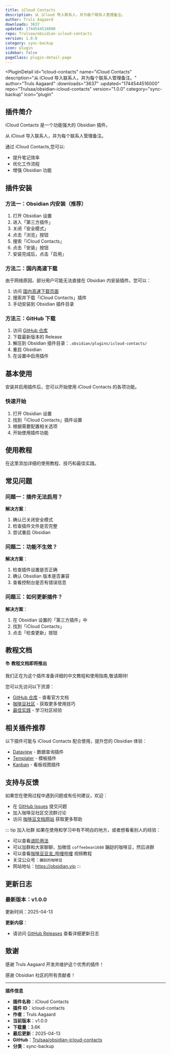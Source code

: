 ```yaml
---
title: iCloud Contacts
description: 从 iCloud 导入联系人，并为每个联系人管理备注。
author: Truls Aagaard
downloads: 3637
updated: 1744544516000
repo: Trulsaa/obsidian-icloud-contacts
version: 1.0.0
category: sync-backup
icon: plugin
sidebar: false
pageClass: plugin-detail-page
---
```


<PluginDetail
  id="icloud-contacts"
  name="iCloud Contacts"
  description="从 iCloud 导入联系人，并为每个联系人管理备注。"
  author="Truls Aagaard"
  :downloads="3637"
  :updated="1744544516000"
  repo="Trulsaa/obsidian-icloud-contacts"
  version="1.0.0"
  category="sync-backup"
  icon="plugin"
>

<!-- AUTO_GENERATED_START -->
## 插件简介

iCloud Contacts 是一个功能强大的 Obsidian 插件。

从 iCloud 导入联系人，并为每个联系人管理备注。

通过 iCloud Contacts,您可以:

- 提升笔记效率
- 优化工作流程
- 增强 Obsidian 功能

<!-- AUTO_GENERATED_END -->

<!-- AUTO_GENERATED_START -->
## 插件安装

### 方法一：Obsidian 内安装（推荐）

1. 打开 Obsidian 设置
2. 进入「第三方插件」
3. 关闭「安全模式」
4. 点击「浏览」按钮
5. 搜索「iCloud Contacts」
6. 点击「安装」按钮
7. 安装完成后，点击「启用」

### 方法二：国内高速下载

由于网络原因，部分用户可能无法直接在 Obsidian 内安装插件。您可以：

1. 访问 [国内高速下载页面](/zh/documentation/obsidian-plugins-download.html)
2. 搜索并下载「iCloud Contacts」插件
3. 手动安装到 Obsidian 插件目录

### 方法三：GitHub 下载

1. 访问 [GitHub 仓库](https://github.com/Trulsaa/obsidian-icloud-contacts)
2. 下载最新版本的 Release
3. 解压到 Obsidian 插件目录：`.obsidian/plugins/icloud-contacts/`
4. 重启 Obsidian
5. 在设置中启用插件

## 基本使用

安装并启用插件后，您可以开始使用 iCloud Contacts 的各项功能。

### 快速开始

1. 打开 Obsidian 设置
2. 找到「iCloud Contacts」插件设置
3. 根据需要配置相关选项
4. 开始使用插件功能

<!-- AUTO_GENERATED_END -->

<!-- CUSTOM_CONTENT_START:tutorial -->
## 使用教程

在这里添加详细的使用教程、技巧和最佳实践。

<!-- CUSTOM_CONTENT_END:tutorial -->

<!-- SHARED_CONTENT_START -->
## 常见问题

### 问题一：插件无法启用？

**解决方案**：
1. 确认已关闭安全模式
2. 检查插件文件是否完整
3. 尝试重启 Obsidian

### 问题二：功能不生效？

**解决方案**：
1. 检查插件设置是否正确
2. 确认 Obsidian 版本是否兼容
3. 查看控制台是否有错误信息

### 问题三：如何更新插件？

**解决方案**：
1. 在 Obsidian 设置的「第三方插件」中
2. 找到「iCloud Contacts」
3. 点击「检查更新」按钮

## 教程文档

📚 **教程文档即将推出**

我们正在为这个插件准备详细的中文教程和使用指南,敬请期待!

您可以先访问以下资源：
- [GitHub 仓库](https://github.com/Trulsaa/obsidian-icloud-contacts) - 查看官方文档
- [咖啡豆社区](/zh/bases/) - 获取更多使用技巧
- [最佳实践](/zh/best-practices/) - 学习社区经验

## 相关插件推荐

以下插件可能与 iCloud Contacts 配合使用，提升您的 Obsidian 体验：

- [Dataview](/zh/plugins/dataview.html) - 数据查询插件
- [Templater](/zh/plugins/templater-obsidian.html) - 模板插件
- [Kanban](/zh/plugins/obsidian-kanban.html) - 看板视图插件

## 支持与反馈

如果您在使用过程中遇到问题或有任何建议，欢迎：

- 在 [GitHub Issues](https://github.com/Trulsaa/obsidian-icloud-contacts/issues) 提交问题
- 加入咖啡豆社区交流群讨论
- 访问 [咖啡豆文档网站](https://obsidian.vip) 获取更多帮助

::: tip 加入社群
如果在使用和学习中有不明白的地方，或者想看看别人的经验：
- 可以查看[进阶用法](/zh/advanced)
- 可以加群和大家聊聊，加微信 `coffeebean1688` 蹦跶的咖啡豆，然后进群
- 可以查看[咖啡豆豆龙_哔哩哔哩](https://space.bilibili.com/618777356) 视频教程
- 关注公众号：`蹦跶的咖啡豆`
- 网站地址：https://obsidian.vip
:::
<!-- SHARED_CONTENT_END -->

<!-- AUTO_GENERATED_START -->
## 更新日志

### 最新版本：v1.0.0

更新时间：2025-04-13

**更新内容**：
- 请访问 [GitHub Releases](https://github.com/Trulsaa/obsidian-icloud-contacts/releases) 查看详细更新日志

## 致谢

感谢 Truls Aagaard 开发并维护这个优秀的插件！

感谢 Obsidian 社区的所有贡献者！

---

**插件信息**
- **插件名称**：iCloud Contacts
- **插件 ID**：icloud-contacts
- **作者**：Truls Aagaard
- **当前版本**：v1.0.0
- **下载量**：3.6K
- **最后更新**：2025-04-13
- **GitHub**：[Trulsaa/obsidian-icloud-contacts](https://github.com/Trulsaa/obsidian-icloud-contacts)
- **分类**：sync-backup
<!-- AUTO_GENERATED_END -->

</PluginDetail>

